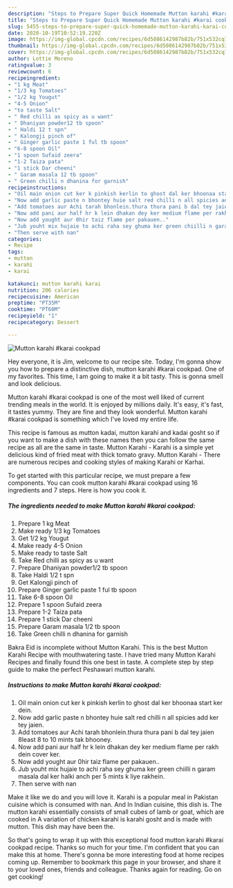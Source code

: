 ```yaml
---
description: "Steps to Prepare Super Quick Homemade Mutton karahi #karai cookpad"
title: "Steps to Prepare Super Quick Homemade Mutton karahi #karai cookpad"
slug: 5455-steps-to-prepare-super-quick-homemade-mutton-karahi-karai-cookpad
date: 2020-10-19T10:52:19.220Z
image: https://img-global.cpcdn.com/recipes/6d5086142987b82b/751x532cq70/mutton-karahi-karai-cookpad-recipe-main-photo.jpg
thumbnail: https://img-global.cpcdn.com/recipes/6d5086142987b82b/751x532cq70/mutton-karahi-karai-cookpad-recipe-main-photo.jpg
cover: https://img-global.cpcdn.com/recipes/6d5086142987b82b/751x532cq70/mutton-karahi-karai-cookpad-recipe-main-photo.jpg
author: Lottie Moreno
ratingvalue: 3
reviewcount: 6
recipeingredient:
- "1 kg Meat"
- "1/3 kg Tomatoes"
- "1/2 kg Yougut"
- "4-5 Onion"
- "to taste Salt"
- " Red chilli as spicy as u want"
- " Dhaniyan powder12 tb spoon"
- " Haldi 12 t spn"
- " Kalongji pinch of"
- " Ginger garlic paste 1 ful tb spoon"
- "6-8 spoon Oil"
- "1 spoon Sufaid zeera"
- "1-2 Taiza pata"
- "1 stick Dar cheeni"
- " Garam masala 12 tb spoon"
- " Green chilli n dhanina for garnish"
recipeinstructions:
- "Oil main onion cut ker k pinkish kerlin to ghost dal ker bhoonaa start ker dein."
- "Now add garlic paste n bhontey huie salt red chilli n all spicies add ker tey jaien."
- "Add tomatoes aur Achi tarah bhonlein.thura thura pani b dal tey jaien 8least 8 to 10 mints tak bhooney."
- "Now add pani aur half hr k lein dhakan dey ker medium flame per rakh dein cover ker."
- "Now add yought aur 0hir taiz flame per pakauen.."
- "Jub youht mix hujaie to achi raha sey ghuma ker green chiilli n garam masala dal ker halki anch per 5 mints k liye rakhein."
- "Then serve with nan"
categories:
- Recipe
tags:
- mutton
- karahi
- karai

katakunci: mutton karahi karai 
nutrition: 206 calories
recipecuisine: American
preptime: "PT35M"
cooktime: "PT60M"
recipeyield: "1"
recipecategory: Dessert

---
```



![Mutton karahi #karai cookpad](https://img-global.cpcdn.com/recipes/6d5086142987b82b/751x532cq70/mutton-karahi-karai-cookpad-recipe-main-photo.jpg)

Hey everyone, it is Jim, welcome to our recipe site. Today, I'm gonna show you how to prepare a distinctive dish, mutton karahi #karai cookpad. One of my favorites. This time, I am going to make it a bit tasty. This is gonna smell and look delicious.

Mutton karahi #karai cookpad is one of the most well liked of current trending meals in the world. It is enjoyed by millions daily. It's easy, it's fast, it tastes yummy. They are fine and they look wonderful. Mutton karahi #karai cookpad is something which I've loved my entire life.

This recipe is famous as mutton kadai, mutton karahi and kadai gosht so if you want to make a dish with these names then you can follow the same recipe as all are the same in taste. Mutton Karahi - Karahi is a simple yet delicious kind of fried meat with thick tomato gravy. Mutton Karahi - There are numerous recipes and cooking styles of making Karahi or Karhai.


To get started with this particular recipe, we must prepare a few components. You can cook mutton karahi #karai cookpad using 16 ingredients and 7 steps. Here is how you cook it.

<!--inarticleads1-->

##### The ingredients needed to make Mutton karahi #karai cookpad:

1. Prepare 1 kg Meat
1. Make ready 1/3 kg Tomatoes
1. Get 1/2 kg Yougut
1. Make ready 4-5 Onion
1. Make ready to taste Salt
1. Take  Red chilli as spicy as u want
1. Prepare  Dhaniyan powder1/2 tb spoon
1. Take  Haldi 1/2 t spn
1. Get  Kalongji pinch of
1. Prepare  Ginger garlic paste 1 ful tb spoon
1. Take 6-8 spoon Oil
1. Prepare 1 spoon Sufaid zeera
1. Prepare 1-2 Taiza pata
1. Prepare 1 stick Dar cheeni
1. Prepare  Garam masala 1/2 tb spoon
1. Take  Green chilli n dhanina for garnish


Bakra Eid is incomplete without Mutton Karahi. This is the best Mutton Karahi Recipe with mouthwatering taste. I have tried many Mutton Karahi Recipes and finally found this one best in taste. A complete step by step guide to make the perfect Peshawari mutton karahi. 

<!--inarticleads2-->

##### Instructions to make Mutton karahi #karai cookpad:

1. Oil main onion cut ker k pinkish kerlin to ghost dal ker bhoonaa start ker dein.
1. Now add garlic paste n bhontey huie salt red chilli n all spicies add ker tey jaien.
1. Add tomatoes aur Achi tarah bhonlein.thura thura pani b dal tey jaien 8least 8 to 10 mints tak bhooney.
1. Now add pani aur half hr k lein dhakan dey ker medium flame per rakh dein cover ker.
1. Now add yought aur 0hir taiz flame per pakauen..
1. Jub youht mix hujaie to achi raha sey ghuma ker green chiilli n garam masala dal ker halki anch per 5 mints k liye rakhein.
1. Then serve with nan


Make it like we do and you will love it. Karahi is a popular meal in Pakistan cuisine which is consumed with nan. And In Indian cuisine, this dish is. The mutton karahi essentially consists of small cubes of lamb or goat, which are cooked in A variation of chicken karahi is karahi gosht and is made with mutton. This dish may have been the. 

So that's going to wrap it up with this exceptional food mutton karahi #karai cookpad recipe. Thanks so much for your time. I'm confident that you can make this at home. There's gonna be more interesting food at home recipes coming up. Remember to bookmark this page in your browser, and share it to your loved ones, friends and colleague. Thanks again for reading. Go on get cooking!

